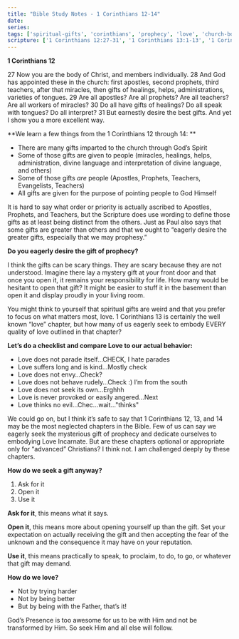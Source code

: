 ```yaml
---
title: "Bible Study Notes - 1 Corinthians 12-14"
date: 
series: 
tags: ['spiritual-gifts', 'corinthians', 'prophecy', 'love', 'church-body', 'spiritual-formation']
scripture: ['1 Corinthians 12:27-31', '1 Corinthians 13:1-13', '1 Corinthians 14:1-40']
---
```


**1 Corinthians 12**

27 Now you are the body of Christ, and members individually. 28 And God has appointed these in the church: first apostles, second prophets, third teachers, after that miracles, then gifts of healings, helps, administrations, varieties of tongues. 29 Are all apostles? Are all prophets? Are all teachers? Are all workers of miracles? 30 Do all have gifts of healings? Do all speak with tongues? Do all interpret? 31 But earnestly desire the best gifts. And yet I show you a more excellent way.

**We learn a few things from the 1 Corinthians 12 through 14: **

- There are many gifts imparted to the church through God’s Spirit
- Some of those gifts are given to people (miracles, healings, helps, administration, divine language and interpretation of divine language, and others)
- Some of those gifts *are* people (Apostles, Prophets, Teachers, Evangelists, Teachers)
- All gifts are given for the purpose of pointing people to God Himself

It is hard to say what order or priority is actually ascribed to Apostles, Prophets, and Teachers, but the Scripture does use wording to define those gifts as at least being distinct from the others. Just as Paul also says that some gifts are greater than others and that we ought to “eagerly desire the greater gifts, especially that we may prophesy.”

**Do you eagerly desire the gift of prophecy?**

I think the gifts can be scary things. They are scary because they are not understood. Imagine there lay a mystery gift at your front door and that once you open it, it remains your responsibility for life. How many would be hesitant to open that gift? It might be easier to stuff it in the basement than open it and display proudly in your living room.

You might think to yourself that spiritual gifts are weird and that you prefer to focus on what matters most, love. 1 Corinthians 13 is certainly the well known “love” chapter, but how many of us eagerly seek to embody EVERY quality of love outlined in that chapter?

**Let’s do a checklist and compare Love to our actual behavior:**

- Love does not parade itself...CHECK, I hate parades
- Love suffers long and is kind...Mostly check
- Love does not envy…Check?
- Love does not behave rudely…Check :) I’m from the south
- Love does not seek its own…Erghhh
- Love is never provoked or easily angered…Next
- Love thinks no evil…Chec…wait…"thinks"

We could go on, but I think it’s safe to say that 1 Corinthians 12, 13, and 14 may be the most neglected chapters in the Bible. Few of us can say we eagerly seek the mysterious gift of prophecy and dedicate ourselves to embodying Love Incarnate. But are these chapters optional or appropriate only for “advanced” Christians? I think not. I am challenged deeply by these chapters.

**How do we seek a gift anyway?**
1. Ask for it
2. Open it
3. Use it

**Ask for it**, this means what it says.

**Open it**, this means more about opening yourself up than the gift. Set your expectation on actually receiving the gift and then accepting the fear of the unknown and the consequence it may have on your reputation.

**Use it**, this means practically to speak, to proclaim, to do, to go, or whatever that gift may demand.

**How do we love?**

- Not by trying harder
- Not by being better
- But by being with the Father, that’s it!

God’s Presence is too awesome for us to be with Him and not be transformed by Him. So seek Him and all else will follow.
